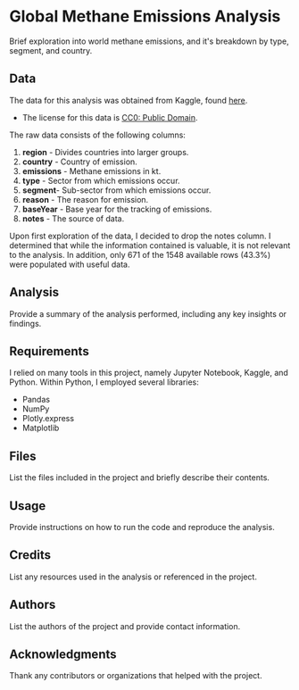 # Global Methane Emissions Analysis
Brief exploration into world methane emissions, and it's breakdown by type, segment, and country.

## Data
The data for this analysis was obtained from Kaggle, found [here](https://www.kaggle.com/datasets/ashishraut64/global-methane-emissions).
- The license for this data is [CC0: Public Domain](https://creativecommons.org/publicdomain/zero/1.0/).

The raw data consists of the following columns:
1. __region__ - Divides countries into larger groups.
2. __country__ - Country of emission.
3. __emissions__ - Methane emissions in kt.
4. __type__ - Sector from which emissions occur.
5. __segment__- Sub-sector from which emissions occur.
6. __reason__ - The reason for emission.
7. __baseYear__ - Base year for the tracking of emissions.
8. __notes__ - The source of data.

Upon first exploration of the data, I decided to drop the notes column. I determined that while the information contained is valuable, it is not relevant to the analysis. In addition, only 671 of the 1548 available rows (43.3%) were populated with useful data.

## Analysis
Provide a summary of the analysis performed, including any key insights or findings.

## Requirements
I relied on many tools in this project, namely Jupyter Notebook, Kaggle, and Python. Within Python, I employed several libraries:
* Pandas
* NumPy
* Plotly.express
* Matplotlib

## Files
List the files included in the project and briefly describe their contents.

## Usage
Provide instructions on how to run the code and reproduce the analysis.

## Credits
List any resources used in the analysis or referenced in the project.

## Authors
List the authors of the project and provide contact information.

## Acknowledgments
Thank any contributors or organizations that helped with the project.
